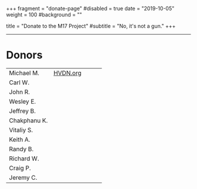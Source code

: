 +++
fragment = "donate-page"
#disabled = true
date = "2019-10-05"
weight = 100
#background = ""

title = "Donate to the M17 Project"
#subtitle = "No, it's not a gun."
+++

---

# Donors

| | | | | |
|-|-|-|-|-|
|Michael M.|[HVDN.org](https://hvdn.org)| | | |
|Carl W.| | | | |
|John R.| | | | |
|Wesley E.| | | | |
|Jeffrey B.| | | | |
|Chakphanu K.| | | | |
|Vitaliy S.| | | | |
|Keith A.| | | | |
|Randy B.| | | | |
|Richard W.| | | | |
|Craig P.| | | | |
|Jeremy C.| | | | |
